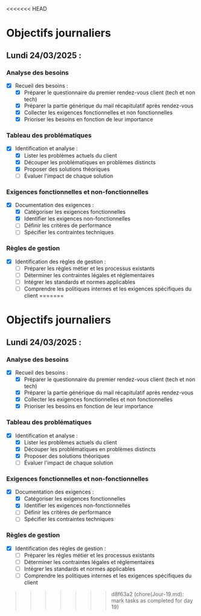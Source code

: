 <<<<<<< HEAD
# Objectifs journaliers

## Lundi 24/03/2025 :

### Analyse des besoins

- [x] Recueil des besoins :
  - [x] Préparer le questionnaire du premier rendez-vous client (tech et non tech)
  - [x] Préparer la partie générique du mail récapitulatif après rendez-vous
  - [x] Collecter les exigences fonctionnelles et non fonctionnelles
  - [x] Prioriser les besoins en fonction de leur importance

### Tableau des problématiques

- [x] Identification et analyse :
  - [x] Lister les problèmes actuels du client
  - [x] Découper les problématiques en problèmes distincts
  - [x] Proposer des solutions théoriques
  - [ ] Évaluer l'impact de chaque solution

### Exigences fonctionnelles et non-fonctionnelles

- [x] Documentation des exigences :
  - [x] Catégoriser les exigences fonctionnelles
  - [x] Identifier les exigences non-fonctionnelles
  - [ ] Définir les critères de performance
  - [ ] Spécifier les contraintes techniques

### Règles de gestion

- [x] Identification des règles de gestion :
  - [ ] Préparer les règles métier et les processus existants
  - [ ] Déterminer les contraintes légales et réglementaires
  - [ ] Intégrer les standards et normes applicables
  - [ ] Comprendre les politiques internes et les exigences spécifiques du client
=======
# Objectifs journaliers

## Lundi 24/03/2025 :

### Analyse des besoins

- [x] Recueil des besoins :
  - [x] Préparer le questionnaire du premier rendez-vous client (tech et non tech)
  - [x] Préparer la partie générique du mail récapitulatif après rendez-vous
  - [x] Collecter les exigences fonctionnelles et non fonctionnelles
  - [x] Prioriser les besoins en fonction de leur importance

### Tableau des problématiques

- [x] Identification et analyse :
  - [x] Lister les problèmes actuels du client
  - [x] Découper les problématiques en problèmes distincts
  - [x] Proposer des solutions théoriques
  - [ ] Évaluer l'impact de chaque solution

### Exigences fonctionnelles et non-fonctionnelles

- [x] Documentation des exigences :
  - [x] Catégoriser les exigences fonctionnelles
  - [x] Identifier les exigences non-fonctionnelles
  - [ ] Définir les critères de performance
  - [ ] Spécifier les contraintes techniques

### Règles de gestion

- [x] Identification des règles de gestion :
  - [ ] Préparer les règles métier et les processus existants
  - [ ] Déterminer les contraintes légales et réglementaires
  - [ ] Intégrer les standards et normes applicables
  - [ ] Comprendre les politiques internes et les exigences spécifiques du client
>>>>>>> d8f63a2 (chore(Jour-19.md): mark tasks as completed for day 19)
